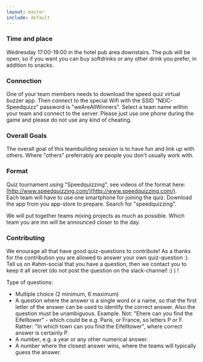 ```yaml
---
layout: master
include: default
---
```


### Time and place
Wednesday 17:00-19:00 in the hotel pub area downstairs. The pub will be open, so if you want you can buy softdrinks or any other drink you prefer, in addition to snacks. 

### Connection
One of your team members needs to download the speed quiz virtual buzzer app. Then connect to the special Wifi with the SSID "NEIC-Speedquizz" password is "weAreAllWinners". Select a team name within your team and connect to the server. Please just use one phone during the game and please do not use any kind of cheating. 

### Overall Goals
The overall goal of this teambuilding session is to have fun and link up with others. Where "others" preferrably are people you don't usually work with. 

### Format
Quiz tournament using "Speedquizzing", see videos of the format here: [http://www.speedquizzing.com/](http://www.speedquizzing.com/). <br>
Each team will have to use one smartphone for joining the quiz. Download the app from you app-store to prepare. Search for "speedquizzing". <br>

We will put together teams mixing projects as much as possible. Which team you are inn will be announced closer to the day. 


### Contributing
We enourage all that have good quiz-questions to contribute! As a thanks for the contribution you are allowed to answer your own quiz-question :). <br>
Tell us on #ahm-social that you have a question, then we contact you to keep it all secret (do not post the question on the slack-channel! :) ) ! 

Type of questions:
* Multiple choice (2 minimum, 6 maximum)
* A question where the answer is a single word or a name, so that the first letter of the answer can be used to identify the correct answer. Also the question must be unambiguous. Example. Not: "Ehere can you find the Eifelltower" - which could be e.g. Paris, or France, so letters P or F. Rather: "In which town can you find the Eifelltower", where correct answer is certainly P.
* A number, e.g. a year or any other numerical answer. 
* A number where the closest answer wins, where the teams will typically guess the answer. 




